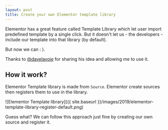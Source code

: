 ```yaml
---
layout: post
title: Create your own Elementor template library
---
```


Elementor has a great feature called Template Library which let user import predefined template by a single click. But it doesn't let us - the developers - include our template into that library (by default).

But now we can : ).

Thanks to [@davelavoie](https://github.com/davelavoie) for sharing his idea and allowing me to use it.

## How it work?

Elementor Template library is made from `Source`. Elementor create sources then registers them to use in the library.

![Elementor Template library]({{ site.baseurl }}/images/2019/elementor-template-library-register-default.png)

Guess what? We can follow this approach just fine by creating our own source and register it.
